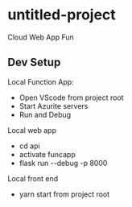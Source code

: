 # untitled-project
 Cloud Web App Fun

## Dev Setup

Local Function App:
- Open VScode from project root
- Start Azurite servers
- Run and Debug

Local web app
- cd api
- activate funcapp
- flask run --debug -p 8000

Local front end
- yarn start from project root